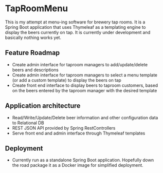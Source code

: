 # TapRoomMenu

This is my attempt at menu-ing software for brewery tap rooms. It is a Spring Boot application that uses Thymeleaf as a templating engine to display the beers currently on tap. It is currently under development and basically nothing works yet.

## Feature Roadmap
 * Create admin interface for taproom managers to add/update/delete beers and descriptions
 * Create admin interface for taproom managers to select a menu template (or add a custom template) to display the beers on tap
 * Create front end interface to display beers to taproom customers, based on the beers entered by the taproom manager with the desired template
 
## Application architecture
 * Read/Write/Update/Delete beer information and other configuration data to Relational DB
 * REST JSON API provided by Spring RestControllers
 * Serve front end and admin interface through Thymeleaf templates

## Deployment
 * Currently run as a standalone Spring Boot application. Hopefully down the road package it as a Docker image for simplified deployment.
